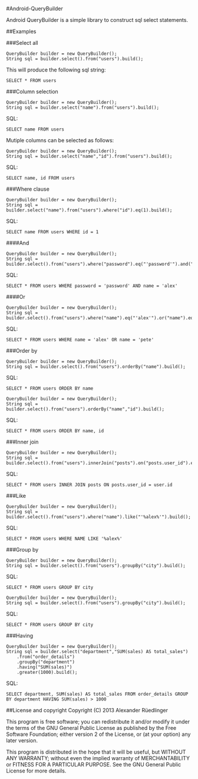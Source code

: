 #Android-QueryBuilder

Android QueryBuilder is a simple library to construct sql select statements.

##Examples


###Select all
```
QueryBuilder builder = new QueryBuilder();
String sql = builder.select().from("users").build();
```

This will produce the following sql string:

```
SELECT * FROM users
```

###Column selection

```
QueryBuilder builder = new QueryBuilder();
String sql = builder.select("name").from("users").build();
```

SQL:

```
SELECT name FROM users
```

Mutiple columns can be selected as follows:

```
QueryBuilder builder = new QueryBuilder();
String sql = builder.select("name","id").from("users").build();
```

SQL:

```
SELECT name, id FROM users
```


###Where clause
```
QueryBuilder builder = new QueryBuilder();
String sql = builder.select("name").from("users").where("id").eq(1).build();

```

SQL:

```
SELECT name FROM users WHERE id = 1
```


####And 
```
QueryBuilder builder = new QueryBuilder();
String sql = builder.select().from("users").where("password").eq("'password'").and("name").eq("'alex'").build();

```

SQL:

```
SELECT * FROM users WHERE password = 'password' AND name = 'alex'
```

####Or
```
QueryBuilder builder = new QueryBuilder();
String sql = builder.select().from("users").where("name").eq("'alex'").or("name").eq("'pete'").build();

```

SQL:

```
SELECT * FROM users WHERE name = 'alex' OR name = 'pete'
```


###Order by
```
QueryBuilder builder = new QueryBuilder();
String sql = builder.select().from("users").orderBy("name").build();

```

SQL:

```
SELECT * FROM users ORDER BY name
```

```
QueryBuilder builder = new QueryBuilder();
String sql = builder.select().from("users").orderBy("name","id").build();

```

SQL:

```
SELECT * FROM users ORDER BY name, id
```

###Inner join
```
QueryBuilder builder = new QueryBuilder();
String sql = builder.select().from("users").innerJoin("posts").on("posts.user_id").eq("user.id").build();

```

SQL:

```
SELECT * FROM users INNER JOIN posts ON posts.user_id = user.id
```

###Like
```
QueryBuilder builder = new QueryBuilder();
String sql = builder.select().from("users").where("name").like("'%alex%'").build();

```

SQL:

```
SELECT * FROM users WHERE NAME LIKE '%alex%'
```

###Group by
```
QueryBuilder builder = new QueryBuilder();
String sql = builder.select().from("users").groupBy("city").build();
```

SQL:

```
SELECT * FROM users GROUP BY city
```

```
QueryBuilder builder = new QueryBuilder();
String sql = builder.select().from("users").groupBy("city").build();
```

SQL:

```
SELECT * FROM users GROUP BY city
```

###Having
```
QueryBuilder builder = new QueryBuilder();
String sql = builder.select("department","SUM(sales) AS total_sales")
	.from("order_details")
	.groupBy("department")
	.having("SUM(sales)")
	.greater(1000).build();
```

SQL:

```
SELECT department, SUM(sales) AS total_sales FROM order_details GROUP BY department HAVING SUM(sales) > 1000
```

##License and copyright
Copyright (C) 2013  Alexander Rüedlinger

This program is free software; you can redistribute it and/or
modify it under the terms of the GNU General Public License
as published by the Free Software Foundation; either version 2
of the License, or (at your option) any later version.

This program is distributed in the hope that it will be useful,
but WITHOUT ANY WARRANTY; without even the implied warranty of
MERCHANTABILITY or FITNESS FOR A PARTICULAR PURPOSE.  See the
GNU General Public License for more details.


